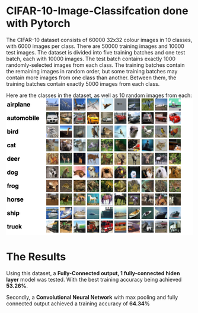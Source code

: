 # CIFAR-10-Image-Classifcation done with Pytorch

The CIFAR-10 dataset consists of 60000 32x32 colour images in 10 classes, with 6000 images per class. There are 50000 training images and 10000 test images.
The dataset is divided into five training batches and one test batch, each with 10000 images. The test batch contains exactly 1000 randomly-selected images from each class. The training batches contain the remaining images in random order, but some training batches may contain more images from one class than another. Between them, the training batches contain exactly 5000 images from each class.

Here are the classes in the dataset, as well as 10 random images from each:
![alt text](saved_images/CIFAR-10.png)

# The Results

Using this dataset, a **Fully-Connected output, 1 fully-connected hiden layer** model was tested.
With the best training accuracy being achieved **53.26\%**. 

Secondly, a **Convolutional Neural Network** with max pooling and fully connected output achieved
a training accuracy of **64.34\%**


